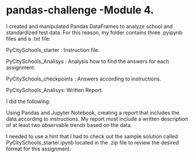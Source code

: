 # pandas-challenge -Module 4.
I created and manipulated Pandas DataFrames to analyze school and standardized test data. For this reason, my folder contains three .pyipynb files and a .txt file:

PyCitySchools_starter : Instruction file.

PyCitySchools_Analisys : Analysis how to find the answers for each assignment.

PyCitySchools_checkpoints : Answers according to instructions.

PyCitySchools_Analisys: Written Report.

I did the following: 

Using Pandas and Jupyter Notebook, creating a report that includes the data according to instructions. My report must include a written description of at least two observable trends based on the data.



I needed to use a hint that I had to check out the sample solution called PyCitySchools_starter.ipynb located in the .zip file to review the desired format for this assignment.